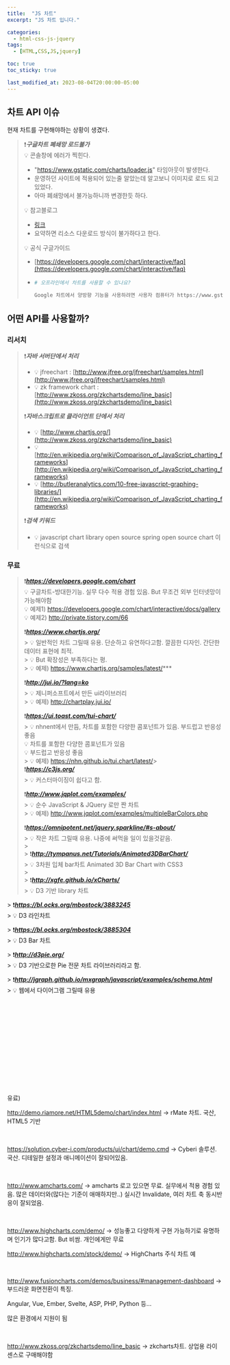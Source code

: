 ```yaml
---
title:  "JS 차트"
excerpt: "JS 차트 입니다."

categories:
  - html-css-js-jquery
tags:
  - [HTML,CSS,JS,jquery]

toc: true
toc_sticky: true

last_modified_at: 2023-08-04T20:00:00-05:00
---
```



## 차트 API 이슈
현재 차트를 구현해야하는 상황이 생겼다.   

> ❗***구글차트 폐쇄망 로드불가***  
> 💡 콘솔창에 에러가 찍힌다.   
>   - "https://www.gstatic.com/charts/loader.js" 타임아웃이 발생한다.  
>   - 운영하던 사이트에 적용되어 있는줄 알았는데 알고보니 이미지로 로드 되고 있었다.  
>   - 아마 폐쇄망에서 불가능하니까 변경한듯 하다.  
>   
> 💡 참고블로그  
>   - [링크](https://okky.kr/questions/349984)  
>   - 요약하면 리소스 다운로드 방식이 불가하다고 한다.
> 
> 💡 공식 구글가이드  
>   - [https://developers.google.com/chart/interactive/faq](https://developers.google.com/chart/interactive/faq)  
>   - ```bash
>     # 오프라인에서 차트를 사용할 수 있나요?    
> 
>     Google 차트에서 양방향 기능을 사용하려면 사용자 컴퓨터가 https://www.gstatic.com/charts/loader.js에 액세스할 수 있어야 합니다. 이는 페이지에 필요한 시각화 라이브러리가 사용하기 전에 동적으로 로드되기 때문입니다. 적합한 라이브러리를 로드하는 코드는 포함된 스크립트의 일부이며, google.charts.load() 메.> 서드를 호출할 때 호출됩니다. Google 서비스 약관에 따라 google.charts.load 또는 google.> visualization 코드를 다운로드하여 오프라인으로 사용할 수 없습니다.
>     ```


## 어떤 API를 사용할까?
### 리서치
> ❗***자바 서버단에서 처리***  
> - 💡 jfreechart 
>     : [http://www.jfree.org/jfreechart/samples.html](http://www.jfree.org/jfreechart/samples.html)  
> - 💡 zk framework chart 
>     : [http://www.zkoss.org/zkchartsdemo/line_basic](http://www.zkoss.org/zkchartsdemo/line_basic)  
>  
> ❗***자바스크립트로 클라이언트 단에서 처리***  
> - 💡 [http://www.chartjs.org/](http://www.zkoss.org/zkchartsdemo/line_basic)  
> - 💡 [http://en.wikipedia.org/wiki/Comparison_of_JavaScript_charting_frameworks](http://en.wikipedia.org/wiki/Comparison_of_JavaScript_charting_frameworks)   
> - 💡 [http://butleranalytics.com/10-free-javascript-graphing-libraries/](http://en.wikipedia.org/wiki/Comparison_of_JavaScript_charting_frameworks)  
>    
> ❗***검색 키워드***  
> - 💡 javascript chart library open source spring open source chart 이런식으로 검색


### 무료

> ❗***https://developers.google.com/chart***  
> 💡 구글차트-방대한기능. 실무 다수 적용 경험 있음. But 무조건 외부 인터넷망이 가능해야함  
> 💡 예제1) https://developers.google.com/chart/interactive/docs/gallery  
> 💡 예제2) http://private.tistory.com/66  
>    
> ❗***https://www.chartjs.org/***  
​> 💡 일반적인 차트 그릴때 유용. 단순하고 유연하다고함. 깔끔한 디자인. 간단한 데이터 표현에 최적.  
​> 💡 But 확장성은 부족하다는 평.  
​> 💡 예제) https://www.chartjs.org/samples/latest/***  
>  
> ❗***http://jui.io/?lang=ko***  
​> 💡 제니퍼소프트에서 만든 ui라이브러리  
​> 💡 예제) http://chartplay.jui.io/  
>  
> ❗***https://ui.toast.com/tui-chart/***  
​> 💡 nhnent에서 만듬, 차트를 포함한 다양한 콤포넌트가 있음. 부드럽고 반응성 좋음  
> 💡 차트를 포함한 다양한 콤포넌트가 있음  
> 💡 부드럽고 반응성 좋음  
​> 💡 예제) https://nhn.github.io/tui.chart/latest/
​>  
> ❗***https://c3js.org/***   
​> 💡 커스터마이징이 쉽다고 함.  
>  
> ❗***http://www.jqplot.com/examples/***  
​> 💡 순수 JavaScript & JQuery 로만 짠 차트  
​> 💡 예제) http://www.jqplot.com/examples/multipleBarColors.php  
> 
> ❗***https://omnipotent.net/jquery.sparkline/#s-about/***   
​> 💡 작은 차트 그릴때 유용. 나중에 써먹을 일이 있을것같음.  
​>    
​> ❗***http://tympanus.net/Tutorials/Animated3DBarChart/***    
​> 💡 3차원 입체 bar차트 Animated 3D Bar Chart with CSS3  
​>    
​> ❗***http://xgfe.github.io/xCharts/***  
​> 💡 D3 기반 library 차트  
>    
​> ❗***https://bl.ocks.org/mbostock/3883245***    
​> 💡 D3 라인차트  
>      
​> ❗***https://bl.ocks.org/mbostock/3885304***    
​> 💡 D3 Bar 차트  
>  
​> ❗***http://d3pie.org/***    
​> 💡 D3 기반으로한 Pie 전문 차트 라이브러리라고 함.  
>    
​> ❗***http://jgraph.github.io/mxgraph/javascript/examples/schema.html***    
​> 💡 웹에서 다이어그램 그릴때 유용   

​

​

​

​

​

​

​

유료)

http://demo.riamore.net/HTML5demo/chart/index.html -> rMate 차트. 국산, HTML5 기반

​

https://solution.cyber-i.com/products/ui/chart/demo.cmd -> Cyberi 솔루션. 국산. 디테일한 설정과 애니메이션이 잘되어있음.

​

http://www.amcharts.com/ -> amcharts 로고 있으면 무료. 실무에서 적용 경험 있음. 많은 데이터와(많다는 기준이 애매하지만..) 실시간 Invalidate, 여러 차트 축 동시반응이 잘되었음.

​

http://www.highcharts.com/demo/ -> 성능좋고 다양하게 구현 가능하기로 유명하며 인기가 많다고함. But 비쌈. 개인에게만 무료

http://www.highcharts.com/stock/demo/  -> HighCharts 주식 차트 예

​

http://www.fusioncharts.com/demos/business/#management-dashboard  -> 부드러운 화면전환이 특징.

Angular, Vue, Ember, Svelte, ASP, PHP, Python 등...

많은 환경에서 지원이 됨

​

http://www.zkoss.org/zkchartsdemo/line_basic -> zkcharts차트. 상업용 라이센스로 구매해야함

